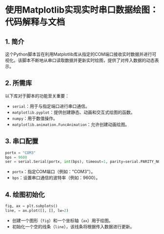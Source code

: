 # 使用Matplotlib实现实时串口数据绘图：代码解释与文档

## 1. 简介

这个Python脚本旨在利用Matplotlib库从指定的COM端口接收实时数据并进行可视化。该脚本不断地从串口读取数据并更新实时绘图，提供了对传入数据的动态表示。

## 2. 所需库

以下库对于脚本的功能至关重要：

- `serial`：用于与指定端口进行串口通信。
- `matplotlib.pyplot`：提供创建静态、动画和交互式绘图的函数。
- `numpy`：用于数值操作。
- `matplotlib.animation.FuncAnimation`：允许创建动画绘图。

## 3. 串口配置

```python
portx = "COM3"
bps = 9600
ser = serial.Serial(portx, int(bps), timeout=1, parity=serial.PARITY_NONE, stopbits=1)
```

- `portx`：指定COM端口（例如："COM3"）。
- `bps`：设置串口通信的波特率（例如：9600）。

## 4. 绘图初始化

```python
fig, ax = plt.subplots()
line, = ax.plot([], [], lw=2)
```

- 创建一个图形（`fig`）和一个坐标轴（`ax`）用于绘图。
- 初始化一个空的线条（`line`），该线条将根据传入数据进行更新。
